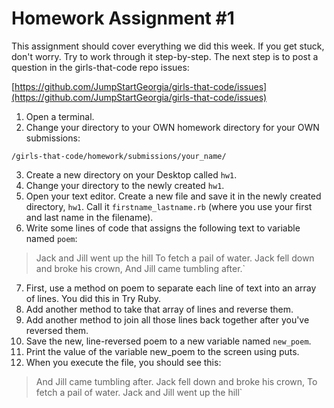# Homework Assignment #1

This assignment should cover everything we did this week. If you get stuck, don't worry. Try to work through it step-by-step. The next step is to post a question in the girls-that-code repo issues:

[https://github.com/JumpStartGeorgia/girls-that-code/issues](https://github.com/JumpStartGeorgia/girls-that-code/issues)

1. Open a terminal.
2. Change your directory to your OWN homework directory for your OWN submissions:

`/girls-that-code/homework/submissions/your_name/`

3. Create a new directory on your Desktop called `hw1`.
4. Change your directory to the newly created `hw1`.
5. Open your text editor. Create a new file and save it in the newly created directory, `hw1`. Call it `firstname_lastname.rb` (where you use your first and last name in the filename).
6. Write some lines of code that assigns the following text to variable named `poem`:

>  Jack and Jill went up the hill
>  To fetch a pail of water.
>  Jack fell down and broke his crown,
>  And Jill came tumbling after.`

7. First, use a method on poem to separate each line of text into an array of lines. You did this in Try Ruby.
8. Add another method to take that array of lines and reverse them.
9. Add another method to join all those lines back together after you've reversed them.
10. Save the new, line-reversed poem to a new variable named `new_poem`.
11. Print the value of the variable new_poem to the screen using puts.
12.   When you execute the file, you should see this:

>  And Jill came tumbling after.
>  Jack fell down and broke his crown,
>  To fetch a pail of water.
>  Jack and Jill went up the hill`

